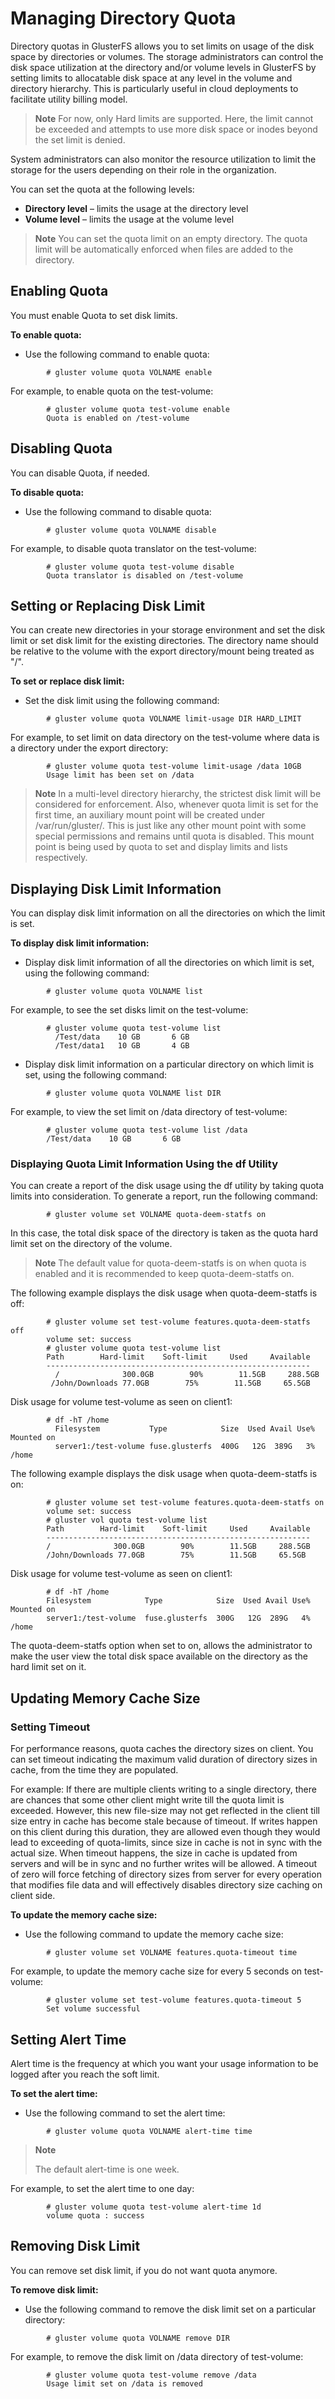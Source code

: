 # Managing Directory Quota

Directory quotas in GlusterFS allows you to set limits on usage of the disk
space by directories or volumes. The storage administrators can control
the disk space utilization at the directory and/or volume levels in
GlusterFS by setting limits to allocatable disk space at any level in
the volume and directory hierarchy. This is particularly useful in cloud
deployments to facilitate utility billing model.

> **Note**
> For now, only Hard limits are supported. Here, the limit cannot be
> exceeded and attempts to use more disk space or inodes beyond the set
> limit is denied.

System administrators can also monitor the resource utilization to limit
the storage for the users depending on their role in the organization.

You can set the quota at the following levels:

-   **Directory level** – limits the usage at the directory level
-   **Volume level** – limits the usage at the volume level

> **Note**
> You can set the quota limit on an empty directory. The quota limit will be
> automatically enforced when files are added to the directory.

## Enabling Quota

You must enable Quota to set disk limits.

**To enable quota:**

-   Use the following command to enable quota:
```
        # gluster volume quota VOLNAME enable
```

For example, to enable quota on the test-volume:
```
        # gluster volume quota test-volume enable
        Quota is enabled on /test-volume
```
## Disabling Quota

You can disable Quota, if needed.

**To disable quota:**

-   Use the following command to disable quota:
```
        # gluster volume quota VOLNAME disable
```
For example, to disable quota translator on the test-volume:
```
        # gluster volume quota test-volume disable
        Quota translator is disabled on /test-volume
```

## Setting or Replacing Disk Limit

You can create new directories in your storage environment and set the
disk limit or set disk limit for the existing directories. The directory
name should be relative to the volume with the export directory/mount
being treated as "/".

**To set or replace disk limit:**

-   Set the disk limit using the following command:
```
        # gluster volume quota VOLNAME limit-usage DIR HARD_LIMIT
```
For example, to set limit on data directory on the test-volume where
data is a directory under the export directory:
```
        # gluster volume quota test-volume limit-usage /data 10GB
        Usage limit has been set on /data
```
> **Note**
> In a multi-level directory hierarchy, the strictest disk limit
> will be considered for enforcement. Also, whenever quota limit
> is set for the first time, an auxiliary mount point will be
> created under /var/run/gluster/<VOLNAME>. This is just like any
> other mount point with some special permissions and remains until
> quota is disabled. This mount point is being used by quota to set
> and display limits and lists respectively.

## Displaying Disk Limit Information

You can display disk limit information on all the directories on which
the limit is set.

**To display disk limit information:**

-   Display disk limit information of all the directories on which limit
    is set, using the following command:
```
        # gluster volume quota VOLNAME list
```
For example, to see the set disks limit on the test-volume:
```
        # gluster volume quota test-volume list
          /Test/data    10 GB       6 GB
          /Test/data1   10 GB       4 GB
```
-   Display disk limit information on a particular directory on which
    limit is set, using the following command:
```
        # gluster volume quota VOLNAME list DIR
```
For example, to view the set limit on /data directory of test-volume:
```
        # gluster volume quota test-volume list /data
        /Test/data    10 GB       6 GB
```

### Displaying Quota Limit Information Using the df Utility

You can create a report of the disk usage using the df utility by taking quota limits into consideration. To generate a report, run the following command:
```
        # gluster volume set VOLNAME quota-deem-statfs on
```
In this case, the total disk space of the directory is taken as the quota hard limit set on the directory of the volume.

>**Note**
>The default value for quota-deem-statfs is on when quota is enabled and it is recommended to keep quota-deem-statfs on.

The following example displays the disk usage when quota-deem-statfs is off:
```
        # gluster volume set test-volume features.quota-deem-statfs off
        volume set: success
        # gluster volume quota test-volume list
        Path        Hard-limit    Soft-limit     Used     Available
        ----------------------------------------------------------- 
          /              300.0GB        90%        11.5GB     288.5GB
         /John/Downloads 77.0GB        75%        11.5GB     65.5GB
```
Disk usage for volume test-volume as seen on client1:
```
        # df -hT /home
          Filesystem           Type            Size  Used Avail Use% Mounted on
          server1:/test-volume fuse.glusterfs  400G   12G  389G   3% /home
```
The following example displays the disk usage when quota-deem-statfs is on:
```
        # gluster volume set test-volume features.quota-deem-statfs on
        volume set: success
        # gluster vol quota test-volume list
        Path        Hard-limit    Soft-limit     Used     Available
        -----------------------------------------------------------
        /              300.0GB        90%        11.5GB     288.5GB
        /John/Downloads 77.0GB        75%        11.5GB     65.5GB
```
Disk usage for volume test-volume as seen on client1:
```
        # df -hT /home
        Filesystem            Type            Size  Used Avail Use% Mounted on
        server1:/test-volume  fuse.glusterfs  300G   12G  289G   4% /home
```
The quota-deem-statfs option when set to on, allows the administrator to make the user view the total disk space available on the directory as the hard limit set on it.

## Updating Memory Cache Size

### Setting Timeout

For performance reasons, quota caches the directory sizes on client. You
can set timeout indicating the maximum valid duration of directory sizes
in cache, from the time they are populated.

For example: If there are multiple clients writing to a single
directory, there are chances that some other client might write till the
quota limit is exceeded. However, this new file-size may not get
reflected in the client till size entry in cache has become stale
because of timeout. If writes happen on this client during this
duration, they are allowed even though they would lead to exceeding of
quota-limits, since size in cache is not in sync with the actual size.
When timeout happens, the size in cache is updated from servers and will
be in sync and no further writes will be allowed. A timeout of zero will
force fetching of directory sizes from server for every operation that
modifies file data and will effectively disables directory size caching
on client side.

**To update the memory cache size:**

-   Use the following command to update the memory cache size:
```
        # gluster volume set VOLNAME features.quota-timeout time
```
For example, to update the memory cache size for every 5 seconds on
test-volume:
```
        # gluster volume set test-volume features.quota-timeout 5
        Set volume successful
``` 
## Setting Alert Time

Alert time is the frequency at which you want your usage information to be logged after you reach the soft limit.

**To set the alert time:**

-  Use the following command to set the alert time:
```
        # gluster volume quota VOLNAME alert-time time
```
>**Note**
>
>The default alert-time is one week.

For example, to set the alert time to one day:
```
        # gluster volume quota test-volume alert-time 1d
        volume quota : success
```
## Removing Disk Limit

You can remove set disk limit, if you do not want quota anymore.

**To remove disk limit:**

-   Use the following command to remove the disk limit set on a particular directory:
```
        # gluster volume quota VOLNAME remove DIR
```
For example, to remove the disk limit on /data directory of
test-volume:

```
        # gluster volume quota test-volume remove /data
        Usage limit set on /data is removed
```
